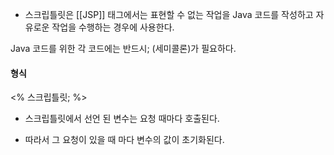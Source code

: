- 스크립틀릿은 [[JSP]] 태그에서는 표현할 수 없는 작업을 Java 코드를 작성하고 자유로운 작업을 수행하는 경우에 사용한다.

Java 코드를 위한 각 코드에는 반드시; (세미콜론)가 필요하다.

#### 형식

<% 스크립틀릿; %>

* 스크립틀릿에서 선언 된 변수는 요청 때마다 호출된다.
- 따라서 그 요청이 있을 때 마다 변수의 값이 초기화된다.
